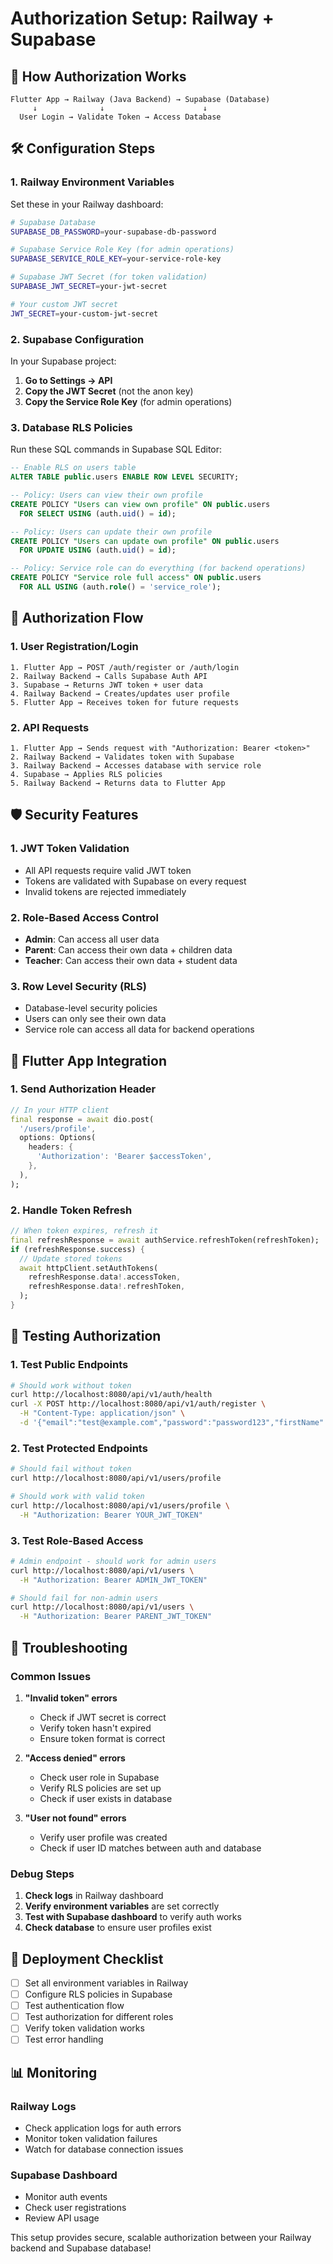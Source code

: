 # Authorization Setup: Railway + Supabase

## 🔐 **How Authorization Works**

```
Flutter App → Railway (Java Backend) → Supabase (Database)
     ↓              ↓                      ↓
  User Login → Validate Token → Access Database
```

## 🛠️ **Configuration Steps**

### **1. Railway Environment Variables**

Set these in your Railway dashboard:

```bash
# Supabase Database
SUPABASE_DB_PASSWORD=your-supabase-db-password

# Supabase Service Role Key (for admin operations)
SUPABASE_SERVICE_ROLE_KEY=your-service-role-key

# Supabase JWT Secret (for token validation)
SUPABASE_JWT_SECRET=your-jwt-secret

# Your custom JWT secret
JWT_SECRET=your-custom-jwt-secret
```

### **2. Supabase Configuration**

In your Supabase project:

1. **Go to Settings → API**
2. **Copy the JWT Secret** (not the anon key)
3. **Copy the Service Role Key** (for admin operations)

### **3. Database RLS Policies**

Run these SQL commands in Supabase SQL Editor:

```sql
-- Enable RLS on users table
ALTER TABLE public.users ENABLE ROW LEVEL SECURITY;

-- Policy: Users can view their own profile
CREATE POLICY "Users can view own profile" ON public.users
  FOR SELECT USING (auth.uid() = id);

-- Policy: Users can update their own profile
CREATE POLICY "Users can update own profile" ON public.users
  FOR UPDATE USING (auth.uid() = id);

-- Policy: Service role can do everything (for backend operations)
CREATE POLICY "Service role full access" ON public.users
  FOR ALL USING (auth.role() = 'service_role');
```

## 🔄 **Authorization Flow**

### **1. User Registration/Login**
```
1. Flutter App → POST /auth/register or /auth/login
2. Railway Backend → Calls Supabase Auth API
3. Supabase → Returns JWT token + user data
4. Railway Backend → Creates/updates user profile
5. Flutter App → Receives token for future requests
```

### **2. API Requests**
```
1. Flutter App → Sends request with "Authorization: Bearer <token>"
2. Railway Backend → Validates token with Supabase
3. Railway Backend → Accesses database with service role
4. Supabase → Applies RLS policies
5. Railway Backend → Returns data to Flutter App
```

## 🛡️ **Security Features**

### **1. JWT Token Validation**
- All API requests require valid JWT token
- Tokens are validated with Supabase on every request
- Invalid tokens are rejected immediately

### **2. Role-Based Access Control**
- **Admin**: Can access all user data
- **Parent**: Can access their own data + children data
- **Teacher**: Can access their own data + student data

### **3. Row Level Security (RLS)**
- Database-level security policies
- Users can only see their own data
- Service role can access all data for backend operations

## 📱 **Flutter App Integration**

### **1. Send Authorization Header**
```dart
// In your HTTP client
final response = await dio.post(
  '/users/profile',
  options: Options(
    headers: {
      'Authorization': 'Bearer $accessToken',
    },
  ),
);
```

### **2. Handle Token Refresh**
```dart
// When token expires, refresh it
final refreshResponse = await authService.refreshToken(refreshToken);
if (refreshResponse.success) {
  // Update stored tokens
  await httpClient.setAuthTokens(
    refreshResponse.data!.accessToken,
    refreshResponse.data!.refreshToken,
  );
}
```

## 🧪 **Testing Authorization**

### **1. Test Public Endpoints**
```bash
# Should work without token
curl http://localhost:8080/api/v1/auth/health
curl -X POST http://localhost:8080/api/v1/auth/register \
  -H "Content-Type: application/json" \
  -d '{"email":"test@example.com","password":"password123","firstName":"John","lastName":"Doe","role":"parent"}'
```

### **2. Test Protected Endpoints**
```bash
# Should fail without token
curl http://localhost:8080/api/v1/users/profile

# Should work with valid token
curl http://localhost:8080/api/v1/users/profile \
  -H "Authorization: Bearer YOUR_JWT_TOKEN"
```

### **3. Test Role-Based Access**
```bash
# Admin endpoint - should work for admin users
curl http://localhost:8080/api/v1/users \
  -H "Authorization: Bearer ADMIN_JWT_TOKEN"

# Should fail for non-admin users
curl http://localhost:8080/api/v1/users \
  -H "Authorization: Bearer PARENT_JWT_TOKEN"
```

## 🔧 **Troubleshooting**

### **Common Issues**

1. **"Invalid token" errors**
   - Check if JWT secret is correct
   - Verify token hasn't expired
   - Ensure token format is correct

2. **"Access denied" errors**
   - Check user role in Supabase
   - Verify RLS policies are set up
   - Check if user exists in database

3. **"User not found" errors**
   - Verify user profile was created
   - Check if user ID matches between auth and database

### **Debug Steps**

1. **Check logs** in Railway dashboard
2. **Verify environment variables** are set correctly
3. **Test with Supabase dashboard** to verify auth works
4. **Check database** to ensure user profiles exist

## 🚀 **Deployment Checklist**

- [ ] Set all environment variables in Railway
- [ ] Configure RLS policies in Supabase
- [ ] Test authentication flow
- [ ] Test authorization for different roles
- [ ] Verify token validation works
- [ ] Test error handling

## 📊 **Monitoring**

### **Railway Logs**
- Check application logs for auth errors
- Monitor token validation failures
- Watch for database connection issues

### **Supabase Dashboard**
- Monitor auth events
- Check user registrations
- Review API usage

This setup provides secure, scalable authorization between your Railway backend and Supabase database!
